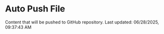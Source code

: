 # Auto Push File

Content that will be pushed to GitHub repository.
Last updated: 06/28/2025, 09:37:43 AM